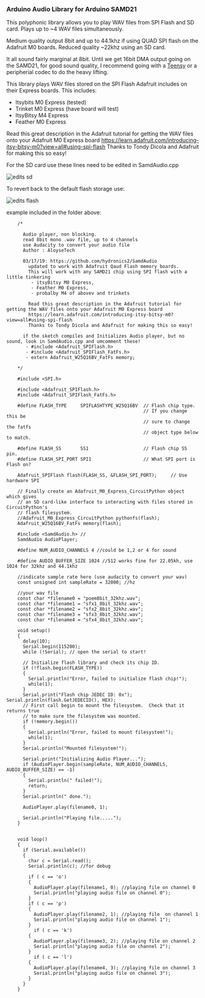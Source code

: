 ### Arduino Audio Library for Arduino SAMD21

This polyphonic library allows you to play WAV files from SPI Flash and SD card. Plays up to ~4 WAV files simultaneously. 

Medium quality output 8bit and up to 44.1khz if using QUAD SPI flash on the Adafruit M0 boards. Reduced quality ~22khz using an SD card. 

It all sound fairly marginal at 8bit. Until we get 16bit DMA output going on the SAMD21, for good sound quality, I recommend going with a [Teensy](https://www.pjrc.com/teensy/td_libs_Audio.html) or a peripherial codec to do the heavy lifting.

This library plays WAV files stored on the SPI Flash Adafruit includes on their Express boards. 
This includes: 
* Itsybits M0 Express (tested) 
* Trinket M0 Express (have board will test) 
* ItsyBitsy M4 Express 
* Feather M0 Express



Read this great description in the Adafruit tutorial for getting the WAV files onto your Adafruit M0 Express board
https://learn.adafruit.com/introducing-itsy-bitsy-m0?view=all#using-spi-flash 
Thanks to Tondy Dicola and Adafruit for making this so easy!

For the SD card use these lines need to be edited in SamdAudio.cpp

![edits sd](https://github.com/hydronics2/SamdAudio/blob/master/library_modification_SD_card.JPG)

To revert back to the default flash storage use:

![edits flash](https://github.com/hydronics2/SamdAudio/blob/master/library_modification_flash.JPG)


example included in the folder above:


        /*

          Audio player, non blocking.
          read 8bit mono .wav file, up to 4 channels
          use Audacity to convert your audio file
          Author : AloyseTech

          03/17/19: https://github.com/hydronics2/SamdAudio
            updated to work with Adafruit Qaud Flash memory boards.
            This will work with any SAMD21 chip using SPI flash with a little tinkering
             - itsyBitsy M0 Express, 
             - Feather M0 Express, 
             - probalby M4 of abovev and trinkets 

            Read this great description in the Adafruit tutorial for getting the WAV files onto your Adafruit M0 Express board
            https://learn.adafruit.com/introducing-itsy-bitsy-m0?view=all#using-spi-flash
            Thanks to Tondy Dicola and Adafruit for making this so easy!

          if the sketch compiles and Initializes Audio player, but no sound, look in SamdAudio.cpp and umcomment these! 
           - #include <Adafruit_SPIFlash.h>
           - #include <Adafruit_SPIFlash_FatFs.h>
           - extern Adafruit_W25Q16BV_FatFs memory;

        */

        #include <SPI.h>

        #include <Adafruit_SPIFlash.h>
        #include <Adafruit_SPIFlash_FatFs.h>

        #define FLASH_TYPE     SPIFLASHTYPE_W25Q16BV  // Flash chip type.
                                                      // If you change this be
                                                      // sure to change the fatfs
                                                      // object type below to match.

        #define FLASH_SS       SS1                    // Flash chip SS pin.
        #define FLASH_SPI_PORT SPI1                   // What SPI port is Flash on?

        Adafruit_SPIFlash flash(FLASH_SS, &FLASH_SPI_PORT);     // Use hardware SPI

        // Finally create an Adafruit_M0_Express_CircuitPython object which gives
        // an SD card-like interface to interacting with files stored in CircuitPython's
        // flash filesystem.
        //Adafruit_M0_Express_CircuitPython pythonfs(flash);
        Adafruit_W25Q16BV_FatFs memory(flash);

        #include <SamdAudio.h> // 
        SamdAudio AudioPlayer; 

        #define NUM_AUDIO_CHANNELS 4 //could be 1,2 or 4 for sound

        #define AUDIO_BUFFER_SIZE 1024 //512 works fine for 22.05kh, use 1024 for 32khz and 44.1khz

        //indicate sample rate here (use audacity to convert your wav)
        const unsigned int sampleRate = 32000; //hz

        //your wav file
        const char *filename0 = "poem8bit_32khz.wav";
        const char *filename1 = "sfx1_8bit_32khz.wav";
        const char *filename2 = "sfx2_8bit_32khz.wav";
        const char *filename3 = "sfx3_8bit_32khz.wav";
        const char *filename4 = "sfx4_8bit_32khz.wav";

        void setup()
        {
          delay(10);
          Serial.begin(115200);
          while (!Serial); // open the serial to start!

          // Initialize flash library and check its chip ID.
          if (!flash.begin(FLASH_TYPE)) 
          {
            Serial.println("Error, failed to initialize flash chip!");
            while(1);
          }
          Serial.print("Flash chip JEDEC ID: 0x"); Serial.println(flash.GetJEDECID(), HEX);
          // First call begin to mount the filesystem.  Check that it returns true
          // to make sure the filesystem was mounted.
          if (!memory.begin()) 
          {
            Serial.println("Error, failed to mount filesystem!");
            while(1);
          }
          Serial.println("Mounted filesystem!");  

          Serial.print("Initializing Audio Player...");
          if (AudioPlayer.begin(sampleRate, NUM_AUDIO_CHANNELS, AUDIO_BUFFER_SIZE) == -1) 
          {
            Serial.println(" failed!");
            return;
          }
          Serial.println(" done.");

          AudioPlayer.play(filename0, 1);

          Serial.println("Playing file.....");
        }


        void loop()
        {
          if (Serial.available()) 
          {
            char c = Serial.read();
            Serial.println(c); //for debug

            if ( c == 'o') 
            {
              AudioPlayer.play(filename1, 0); //playing file on channel 0
              Serial.println("playing audio file on channel 0");
            }
            if ( c == 'p') 
            {
              AudioPlayer.play(filename2, 1); //playing file  on channel 1
              Serial.println("playing audio file on channel 1");
            }
              if ( c == 'k') 
            {
              AudioPlayer.play(filename3, 2); //playing file on channel 2
              Serial.println("playing audio file on channel 2");
            }
              if ( c == 'l') 
            {
              AudioPlayer.play(filename4, 3); //playing file on channel 3
              Serial.println("playing audio file on channel 3");
            }    
          } 
        }

